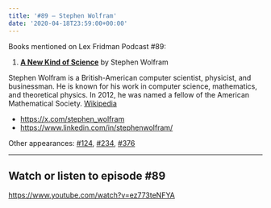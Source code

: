 ```yaml
---
title: '#89 – Stephen Wolfram'
date: '2020-04-18T23:59:00+00:00'
---
```


Books mentioned on Lex Fridman Podcast #89:

1. <b><a href="https://amzn.to/3ExGS5W" target="_blank" rel="sponsored noopener noreferrer">A New Kind of Science</a></b> by Stephen Wolfram

<!--more-->

Stephen Wolfram is a British-American computer scientist, physicist, and businessman. He is known for his work in computer science, mathematics, and theoretical physics. In 2012, he was named a fellow of the American Mathematical Society. <a href="https://en.wikipedia.org/wiki/Stephen_Wolfram" target="_blank">Wikipedia</a>

- <a href="https://x.com/stephen_wolfram" target="_blank">https://x.com/stephen_wolfram</a>
- <a href="https://www.linkedin.com/in/stephenwolfram/" target="_blank">https://www.linkedin.com/in/stephenwolfram/</a>

Other appearances: [\#124](/124-stephen-wolfram/), [\#234](/234-stephen-wolfram/), [\#376](/376-stephen-wolfram/)

- - - - - -

## Watch or listen to episode #89

<https://www.youtube.com/watch?v=ez773teNFYA>